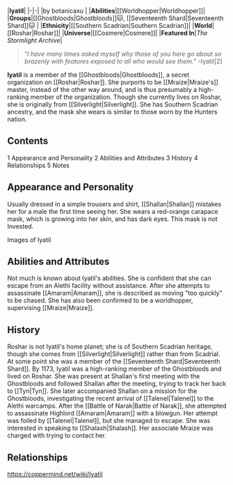 |**Iyatil**|
|-|-|
|by  botanicaxu |
|**Abilities**|[[Worldhopper\|Worldhopper]]|
|**Groups**|[[Ghostbloods\|Ghostbloods]]🐱︎, [[Seventeenth Shard\|Seventeenth Shard]]🐱︎ |
|**Ethnicity**|[[Southern Scadrian\|Southern Scadrian]]|
|**World**|[[Roshar\|Roshar]]|
|**Universe**|[[Cosmere\|Cosmere]]|
|**Featured In**|*The Stormlight Archive*|

>“*I have many times asked myself why those of you here go about so brazenly with features exposed to all who would see them.*”
\-Iyatil[2]


**Iyatil** is a member of the [[Ghostbloods\|Ghostbloods]], a secret organization on [[Roshar\|Roshar]]. She purports to be [[Mraize\|Mraize's]] master, instead of the other way around, and is thus presumably a high-ranking member of the organization. Though she currently lives on Roshar, she is originally from [[Silverlight\|Silverlight]]. She has Southern Scadrian ancestry, and the mask she wears is similar to those worn by the Hunters nation.

## Contents

1 Appearance and Personality
2 Abilities and Attributes
3 History
4 Relationships
5 Notes


## Appearance and Personality
Usually dressed in a simple trousers and shirt, [[Shallan\|Shallan]] mistakes her for a male the first time seeing her. She wears a red-orange carapace mask, which is growing into her skin, and has dark eyes. This mask is not Invested.


Images of Iyatil































## Abilities and Attributes
Not much is known about Iyatil's abilities. She is confident that she can escape from an Alethi facility without assistance. After she attempts to assassinate [[Amaram\|Amaram]], she is described as moving "too quickly" to be chased. She has also been confirmed to be a worldhopper, supervising [[Mraize\|Mraize]].

## History
Roshar is not Iyatil's home planet; she is of Southern Scadrian heritage, though she comes from [[Silverlight\|Silverlight]] rather than from Scadrial. At some point she was a member of the [[Seventeenth Shard\|Seventeenth Shard]].
By 1173, Iyatil was a high-ranking member of the Ghostbloods and lived on Roshar. She was present at Shallan's first meeting with the Ghostbloods and followed Shallan after the meeting, trying to track her back to [[Tyn\|Tyn]]. She later accompanied Shallan on a mission for the Ghostbloods, investigating the recent arrival of [[Talenel\|Talenel]] to the Alethi warcamps. After the [[Battle of Narak\|Battle of Narak]], she attempted to assassinate Highlord [[Amaram\|Amaram]] with a blowgun. Her attempt was foiled by [[Talenel\|Talenel]], but she managed to escape.
She was interested in speaking to [[Shalash\|Shalash]]. Her associate Mraize was charged with trying to contact her.

## Relationships




https://coppermind.net/wiki/Iyatil